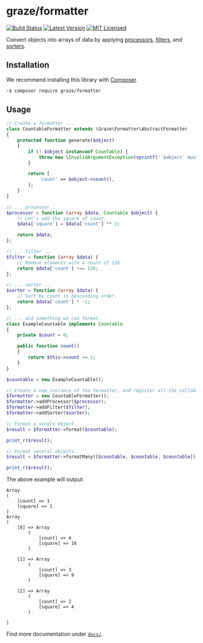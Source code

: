 # graze/formatter

[![Build Status][ico-travis]][travis]
[![Latest Version][ico-packagist]][packagist]
[![MIT Licensed][ico-license]][license]

<!-- Images -->
[ico-travis]: https://img.shields.io/travis/graze/formatter/master.svg
[ico-packagist]: https://img.shields.io/packagist/v/graze/formatter.svg
[ico-license]: https://img.shields.io/packagist/l/graze/formatter.svg

<!-- Links -->
[travis]: https://travis-ci.org/graze/queue
[packagist]: https://packagist.org/packages/graze/queue
[license]: https://github.com/graze/queue/blob/master/LICENSE

Convert objects into arrays of data by applying [processors](docs/01-processors.md), [filters](docs/02-filters.md), and [sorters](docs/03-sorters.md).

## Installation

We recommend installing this library with [Composer](https://getcomposer.org).

```bash
~$ composer require graze/formatter
```

## Usage

```php
// Create a formatter ...
class CountableFormatter extends \Graze\Formatter\AbstractFormatter
{
    protected function generate($object)
    {
        if (! $object instanceof Countable) {
            throw new \InvalidArgumentException(sprintf('`$object` must be an instance of %s.', Countable::class));
        }

        return [
            'count' => $object->count(),
        ];
    }
}

// ... processor ...
$processor = function (array $data, Countable $object) {
    // Let's add the square of count.
    $data['square'] = $data['count'] ** 2;

    return $data;
};

// ... filter ...
$filter = function (array $data) {
    // Remove elements with a count of 126.
    return $data['count'] !== 126;
};

// ... sorter ...
$sorter = function (array $data) {
    // Sort by count in descending order.
    return $data['count'] * -1;
};

// ... and something we can format.
class ExampleCountable implements Countable
{
    private $count = 0;

    public function count()
    {
        return $this->count += 1;
    }
}

$countable = new ExampleCountable();

// Create a new instance of the formatter, and register all the callables.
$formatter = new CountableFormatter();
$formatter->addProcessor($processor);
$formatter->addFilter($filter);
$formatter->addSorter($sorter);

// Format a single object.
$result = $formatter->format($countable);

print_r($result);

// Format several objects.
$result = $formatter->formatMany([$countable, $countable, $countable]);

print_r($result);
```

The above example will output:

```
Array
(
    [count] => 1
    [square] => 1
)
Array
(
    [0] => Array
        (
            [count] => 4
            [square] => 16
        )

    [1] => Array
        (
            [count] => 3
            [square] => 9
        )

    [2] => Array
        (
            [count] => 2
            [square] => 4
        )

)
```

Find more documentation under [`docs/`](/docs).

